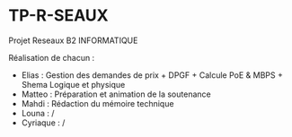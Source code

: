 # TP-R-SEAUX


Projet Reseaux B2 INFORMATIQUE 


Réalisation de chacun : 

- Elias : Gestion des demandes de prix + DPGF + Calcule PoE & MBPS + Shema Logique et physique 
- Matteo : Préparation et animation de la soutenance
- Mahdi : Rédaction du mémoire technique
- Louna : /
- Cyriaque : /

